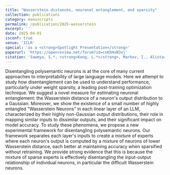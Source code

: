 ```yaml
---
title: "Wasserstein distances, neuronal entanglement, and sparsity"
collection: publications
category: manuscripts
permalink: /publication/2025-wasserstein
excerpt: ''
date: 2025-04-01
isconf: true
venue: 'ICLR'
special: 'as a <strong>Spotlight Presentation</strong>'
paperurl: 'https://openreview.net/forum?id=cnKhHxN3xj'
citation: 'Sawmya, S.*, <strong>Kong, L.*</strong>, Markov, I., Alistarh, D., & Shavit, N. N. (2025). Wasserstein distances, neuronal entanglement, and sparsity. The 13th International Conference on Learning Representations (ICLR 2025, Spotlight Presentation). https://openreview.net/pdf?id=cnKhHxN3xj'
---
```



Disentangling polysemantic neurons is at the core of many current approaches to interpretability of large language models. Here we attempt to study how disentanglement can be used to understand performance, particularly under weight sparsity, a leading post-training optimization technique. We suggest a novel measure for estimating neuronal entanglement: the Wasserstein distance of a neuron's output distribution to a Gaussian. Moreover, we show the existence of a small number of highly entangled "Wasserstein Neurons" in each linear layer of an LLM, characterized by their highly non-Gaussian output distributions, their role in mapping similar inputs to dissimilar outputs, and their significant impact on model accuracy. To study these phenomena, we propose a new experimental framework for disentangling polysemantic neurons. Our framework separates each layer's inputs to create a mixture of experts where each neuron's output is computed by a mixture of neurons of lower Wasserstein distance, each better at maintaining accuracy when sparsified without retraining. We provide strong evidence that this is because the mixture of sparse experts is effectively disentangling the input-output relationship of individual neurons, in particular the difficult Wasserstein neurons.
